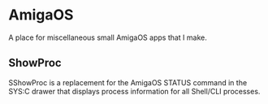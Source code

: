 # AmigaOS
A place for miscellaneous small AmigaOS apps that I make.

## ShowProc
SShowProc is a replacement for the AmigaOS STATUS command in the SYS:C drawer
that displays process information for all Shell/CLI processes.
